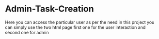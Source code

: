 # Admin-Task-Creation
Here you can access the particular user as per the need in this project you can simply use the two html page first one for the user interaction and second one for admin 
